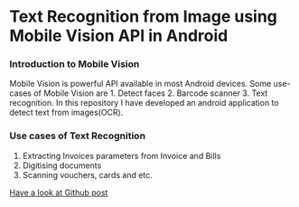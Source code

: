 # Text Recognition from Image using Mobile Vision API in Android

### Introduction to Mobile Vision

Mobile Vision is powerful API available in most Android devices. Some use-cases of Mobile Vision are 1. Detect faces 2. Barcode scanner 3. Text recognition. In this repository I have developed an android application to detect text from images(OCR).

### Use cases of Text Recognition
1. Extracting Invoices parameters from Invoice and Bills
2. Digitising documents
3. Scanning vouchers, cards and etc.

[Have a look at Github post](https://medium.com/@shreeshivpatel/text-recognition-from-image-using-mobile-vision-api-in-android-b604f433e2c4)
